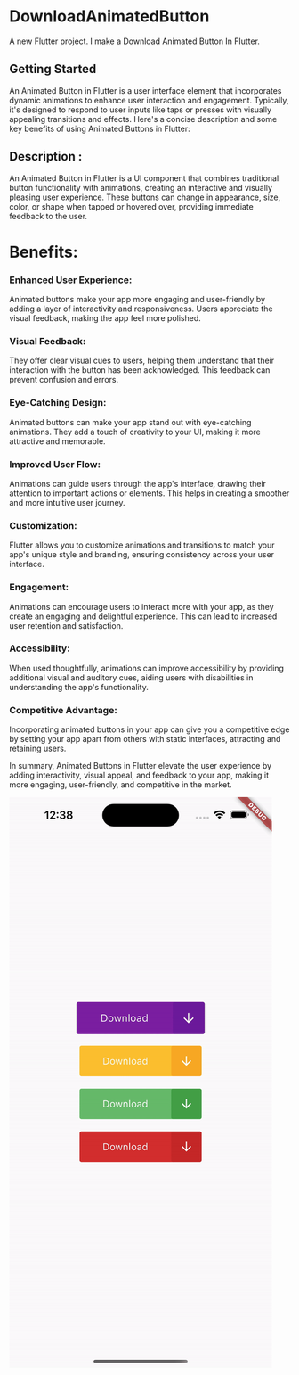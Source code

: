 # DownloadAnimatedButton

A new Flutter project. I make a Download Animated Button In Flutter.

## Getting Started

An Animated Button in Flutter is a user interface element that incorporates dynamic animations to enhance user interaction and engagement. Typically, it's designed to respond to user inputs like taps or presses with visually appealing transitions and effects. Here's a concise description and some key benefits of using Animated Buttons in Flutter:

## Description :
An Animated Button in Flutter is a UI component that combines traditional button functionality with animations, creating an interactive and visually pleasing user experience. These buttons can change in appearance, size, color, or shape when tapped or hovered over, providing immediate feedback to the user.

# Benefits:

### Enhanced User Experience: 
Animated buttons make your app more engaging and user-friendly by adding a layer of interactivity and responsiveness. Users appreciate the visual feedback, making the app feel more polished.

### Visual Feedback: 
They offer clear visual cues to users, helping them understand that their interaction with the button has been acknowledged. This feedback can prevent confusion and errors.

### Eye-Catching Design:
Animated buttons can make your app stand out with eye-catching animations. They add a touch of creativity to your UI, making it more attractive and memorable.

### Improved User Flow: 
Animations can guide users through the app's interface, drawing their attention to important actions or elements. This helps in creating a smoother and more intuitive user journey.

### Customization: 
Flutter allows you to customize animations and transitions to match your app's unique style and branding, ensuring consistency across your user interface.

### Engagement: 
Animations can encourage users to interact more with your app, as they create an engaging and delightful experience. This can lead to increased user retention and satisfaction.

### Accessibility: 
When used thoughtfully, animations can improve accessibility by providing additional visual and auditory cues, aiding users with disabilities in understanding the app's functionality.

### Competitive Advantage: 
Incorporating animated buttons in your app can give you a competitive edge by setting your app apart from others with static interfaces, attracting and retaining users.

In summary, Animated Buttons in Flutter elevate the user experience by adding interactivity, visual appeal, and feedback to your app, making it more engaging, user-friendly, and competitive in the market.




![](https://github.com/MustafaRazaUllah/imagesAndGifs/blob/main/downloadAnimatedButton.gif)



